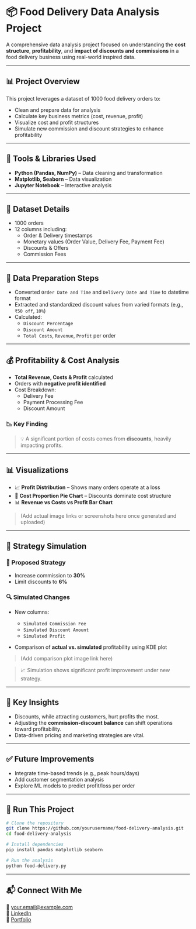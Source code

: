 # 📦 Food Delivery Data Analysis Project

A comprehensive data analysis project focused on understanding the **cost structure**, **profitability**, and **impact of discounts and commissions** in a food delivery business using real-world inspired data.

---

## 📊 Project Overview

This project leverages a dataset of 1000 food delivery orders to:

- Clean and prepare data for analysis  
- Calculate key business metrics (cost, revenue, profit)  
- Visualize cost and profit structures  
- Simulate new commission and discount strategies to enhance profitability  

---

## 🧰 Tools & Libraries Used

- **Python (Pandas, NumPy)** – Data cleaning and transformation  
- **Matplotlib, Seaborn** – Data visualization  
- **Jupyter Notebook** – Interactive analysis  

---

## 📁 Dataset Details

- 1000 orders  
- 12 columns including:  
  - Order & Delivery timestamps  
  - Monetary values (Order Value, Delivery Fee, Payment Fee)  
  - Discounts & Offers  
  - Commission Fees  

---

## 🔧 Data Preparation Steps

- Converted `Order Date and Time` and `Delivery Date and Time` to datetime format  
- Extracted and standardized discount values from varied formats (e.g., `₹50 off`, `10%`)  
- Calculated:  
  - `Discount Percentage`  
  - `Discount Amount`  
  - `Total Costs`, `Revenue`, `Profit` per order  

---

## 💰 Profitability & Cost Analysis

- **Total Revenue, Costs & Profit** calculated  
- Orders with **negative profit identified**  
- Cost Breakdown:  
  - Delivery Fee  
  - Payment Processing Fee  
  - Discount Amount  

### 📉 Key Finding

> 💡 A significant portion of costs comes from **discounts**, heavily impacting profits.

---

## 📊 Visualizations

- 📈 **Profit Distribution** – Shows many orders operate at a loss  
- 🥧 **Cost Proportion Pie Chart** – Discounts dominate cost structure  
- 📊 **Revenue vs Costs vs Profit Bar Chart**

> (Add actual image links or screenshots here once generated and uploaded)

---

## 🧪 Strategy Simulation

### 🔁 Proposed Strategy

- Increase commission to **30%**  
- Limit discounts to **6%**  

### 🔍 Simulated Changes

- New columns:  
  - `Simulated Commission Fee`  
  - `Simulated Discount Amount`  
  - `Simulated Profit`  

- Comparison of **actual vs. simulated** profitability using KDE plot

> (Add comparison plot image link here)

> 📈 Simulation shows significant profit improvement under new strategy.

---

## 📌 Key Insights

- Discounts, while attracting customers, hurt profits the most.  
- Adjusting the **commission-discount balance** can shift operations toward profitability.  
- Data-driven pricing and marketing strategies are vital.  

---

## ✅ Future Improvements

- Integrate time-based trends (e.g., peak hours/days)  
- Add customer segmentation analysis  
- Explore ML models to predict profit/loss per order  

---

## 🚀 Run This Project

```bash
# Clone the repository
git clone https://github.com/yourusername/food-delivery-analysis.git
cd food-delivery-analysis

# Install dependencies
pip install pandas matplotlib seaborn

# Run the analysis
python food-delivery.py
```

---

## 📬 Connect With Me

📧 your.email@example.com  
💼 [LinkedIn](https://www.linkedin.com/in/your-profile)  
📁 [Portfolio](https://your-portfolio-link.com)

